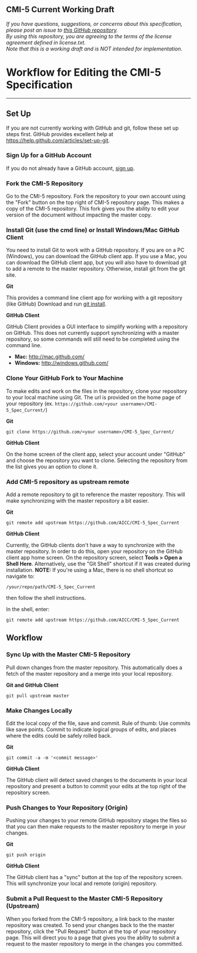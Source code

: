 CMI-5 Current Working Draft
---

*If you have questions, suggestions, or concerns about this specification, please post an issue to [this GitHub repository](https://github.com/AICC/CMI-5_Spec_Current).*<br>
*By using this repository, you are agreeing to the terms of the license agreement defined in license.txt.*<br>
*Note that this is a working draft and is NOT intended for implementation.*<br>


# Workflow for Editing the CMI-5 Specification
----

## Set Up
If you are not currently working with GitHub and git, follow these set up steps
first. GitHub provides excellent help at <https://help.github.com/articles/set-up-git>.

### Sign Up for a GitHub Account
If you do not already have a GitHub account, [sign up](https://github.com/signup/free).


### Fork the CMI-5 Repository
Go to the CMI-5 repository. Fork the repository to your own account using
the "Fork" button on the top right of CMI-5 repository page. This makes a
copy of the CMI-5 repository. This fork gives you the ability to edit your
version of the document without impacting the master copy.


### Install Git (use the cmd line) or Install Windows/Mac GitHub Client
You need to install Git to work with a GitHub repository. If you are on a PC (Windows),
you can download the GitHub client app. If you use a Mac, you can download the GitHub
client app, but you will also have to download git to add a remote to the master repository.
Otherwise, install git from the git site.

__Git__

This provides a command line client app for working with a git repository (like GitHub)
Download and run [git install](http://git-scm.com/downloads).

__GitHub Client__

GitHub Client provides a GUI interface to simplify working with a repository on GitHub.
This does not currently support synchronizing with a master repository, so some commands
will still need to be completed using the command line.

+ __Mac:__ <http://mac.github.com/>
+ __Windows:__ <http://windows.github.com/>


### Clone Your GitHub Fork to Your Machine
To make edits and work on the files in the repository, clone your repository to your local
machine using Git. The url is provided on the home page of your repository
(ex. ```https://github.com/<your username>/CMI-5_Spec_Current/```)

__Git__
```git
git clone https://github.com/<your username>/CMI-5_Spec_Current/
```

__GitHub Client__

On the home screen of the client app, select your account under "GitHub" and choose the
repository you want to clone. Selecting the repository from the list gives you an option
to clone it.

### Add CMI-5 repository as upstream remote
Add a remote repository to git to reference the master repository. This will make
synchronizing with the master repository a bit easier.

__Git__

```git
git remote add upstream https://github.com/AICC/CMI-5_Spec_Current
```

__GitHub Client__

Currently, the GitHub clients don't have a way to synchronize with the master repository.
In order to do this, open your repository on the GitHub client app home screen. On the
repository screen, select <b>Tools > Open a Shell Here</b>. Alternatively, use the
"Git Shell" shortcut if it was created during installation. **NOTE:** If you're using a
Mac, there is no shell shortcut so navigate to:
```shell
/your/repo/path/CMI-5_Spec_Current
```
then follow the shell instructions.

In the shell, enter:
```git
git remote add upstream https://github.com/AICC/CMI-5_Spec_Current
```


## Workflow

### Sync Up with the Master CMI-5 Repository
Pull down changes from the master repository. This automatically does a fetch of the
master repository and a merge into your local repository.

__Git and GitHub Client__
```git
git pull upstream master
```

### Make Changes Locally
Edit the local copy of the file, save and commit. Rule of thumb: Use commits like save
points. Commit to indicate logical groups of edits, and places where the edits could be
safely rolled back.

__Git__
```git
git commit -a -m '<commit message>'
```

__GitHub Client__

The GitHub client will detect saved changes to the documents in your local repository and
present a button to commit your edits at the top right of the repository screen.

### Push Changes to Your Repository (Origin)
Pushing your changes to your remote GitHub repository stages the files so that you can
then make requests to the master repository to merge in your changes.

__Git__
```git
git push origin
```

__GitHub Client__

The GitHub client has a "sync" button at the top of the repository screen. This will
synchronize your local and remote (origin) repository.

### Submit a Pull Request to the Master CMI-5 Repository (Upstream)
When you forked from the CMI-5 repository, a link back to the master repository was
created. To send your changes back to the the master repository, click the "Pull Request"
button at the top of your repository page. This will direct you to a page that gives you
the ability to submit a request to the master repository to merge in the changes you
committed.
